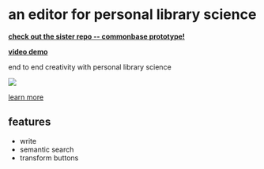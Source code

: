 # an editor for personal library science

**[check out the sister repo -- commonbase prototype!](https://github.com/bramses/commonbase-prototype)**

**[video demo](https://www.youtube.com/watch?v=oy3FCbfF7Gg)**

end to end creativity with personal library science

![](https://personal-library.ghost.io/content/images/2024/05/Screenshot-2024-05-01-17-39-29.png)

[learn more](https://personal-library.ghost.io/about/)

## features

- write
- semantic search
- transform buttons

